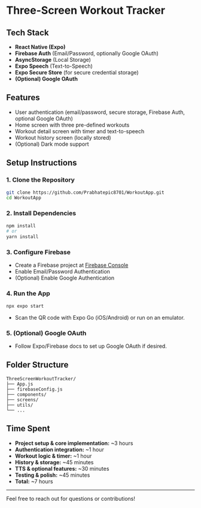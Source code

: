 # Three-Screen Workout Tracker

## Tech Stack
- **React Native (Expo)**
- **Firebase Auth** (Email/Password, optionally Google OAuth)
- **AsyncStorage** (Local Storage)
- **Expo Speech** (Text-to-Speech)
- **Expo Secure Store** (for secure credential storage)
- **(Optional) Google OAuth**

## Features
- User authentication (email/password, secure storage, Firebase Auth, optional Google OAuth)
- Home screen with three pre-defined workouts
- Workout detail screen with timer and text-to-speech
- Workout history screen (locally stored)
- (Optional) Dark mode support

## Setup Instructions

### 1. Clone the Repository
```bash
git clone https://github.com/Prabhatepic8701/WorkoutApp.git
cd WorkoutApp
```

### 2. Install Dependencies
```bash
npm install
# or
yarn install
```

### 3. Configure Firebase
- Create a Firebase project at [Firebase Console](https://console.firebase.google.com/)
- Enable Email/Password Authentication
- (Optional) Enable Google Authentication


### 4. Run the App
```bash
npx expo start
```
- Scan the QR code with Expo Go (iOS/Android) or run on an emulator.

### 5. (Optional) Google OAuth
- Follow Expo/Firebase docs to set up Google OAuth if desired.

## Folder Structure
```
ThreeScreenWorkoutTracker/
├── App.js
├── firebaseConfig.js
├── components/
├── screens/
├── utils/
└── ...
```

## Time Spent
- **Project setup & core implementation:** ~3 hours
- **Authentication integration:** ~1 hour
- **Workout logic & timer:** ~1 hour
- **History & storage:** ~45 minutes
- **TTS & optional features:** ~30 minutes
- **Testing & polish:** ~45 minutes
- **Total:** ~7 hours

---
Feel free to reach out for questions or contributions!
